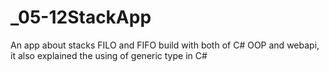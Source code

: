 # _05-12StackApp
An app about stacks FILO and FIFO build with both of C# OOP and webapi, it also explained the using of generic type in C#
